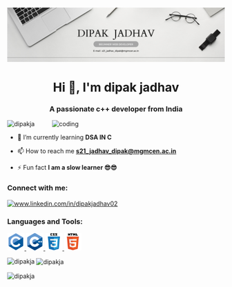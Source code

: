 ![logo](https://github.com/dipakja/dipakja/blob/main/linkden%20banner.png)

<h1 align="center">Hi 👋, I'm dipak jadhav</h1>
<h3 align="center">A passionate c++ developer from India</h3>

<img align="right" alt="coding" width="400" src="https://cdn.dribbble.com/users/1059583/screenshots/4171367/coding-freak.gif">

<p align="left"> <img src="https://komarev.com/ghpvc/?username=dipakja&label=Profile%20views&color=0e75b6&style=flat" alt="dipakja" /> </p>

- 🌱 I’m currently learning **DSA IN C**

- 📫 How to reach me **s21_jadhav_dipak@mgmcen.ac.in**

- ⚡ Fun fact **I am a slow learner 😎😎**

<h3 align="left">Connect with me:</h3>
<p align="left">
<a href="https://linkedin.com/in/www.linkedin.com/in/dipakjadhav02" target="blank"><img align="center" src="https://raw.githubusercontent.com/rahuldkjain/github-profile-readme-generator/master/src/images/icons/Social/linked-in-alt.svg" alt="www.linkedin.com/in/dipakjadhav02" height="30" width="40" /></a>
</p>

<h3 align="left">Languages and Tools:</h3>
<p align="left"> <a href="https://www.cprogramming.com/" target="_blank" rel="noreferrer"> <img src="https://raw.githubusercontent.com/devicons/devicon/master/icons/c/c-original.svg" alt="c" width="40" height="40"/> </a> <a href="https://www.w3schools.com/cpp/" target="_blank" rel="noreferrer"> <img src="https://raw.githubusercontent.com/devicons/devicon/master/icons/cplusplus/cplusplus-original.svg" alt="cplusplus" width="40" height="40"/> </a> <a href="https://www.w3schools.com/css/" target="_blank" rel="noreferrer"> <img src="https://raw.githubusercontent.com/devicons/devicon/master/icons/css3/css3-original-wordmark.svg" alt="css3" width="40" height="40"/> </a> <a href="https://www.w3.org/html/" target="_blank" rel="noreferrer"> <img src="https://raw.githubusercontent.com/devicons/devicon/master/icons/html5/html5-original-wordmark.svg" alt="html5" width="40" height="40"/> </a> </p>

<p><img align="left" src="https://github-readme-stats.vercel.app/api/top-langs?username=dipakja&show_icons=true&locale=en&layout=compact" alt="dipakja" /></p>

<p>&nbsp;<img align="center" src="https://github-readme-stats.vercel.app/api?username=dipakja&show_icons=true&locale=en" alt="dipakja" /></p>

<p><img align="center" src="https://github-readme-streak-stats.herokuapp.com/?user=dipakja&" alt="dipakja" /></p>

